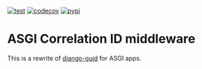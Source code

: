 [![test](https://github.com/snok/asgi-correlation-id/actions/workflows/test.yml/badge.svg)](https://github.com/snok/asgi-correlation-id/actions/workflows/test.yml)
[![codecov](https://codecov.io/gh/snok/asgi-correlation-id/branch/master/graph/badge.svg?token=1aXlWPm2gb)](https://codecov.io/gh/snok/asgi-correlation-id)
[![pypi](https://pypi.org/pypi/asgi-correlation-id)](https://github.com/snok/asgi-correlation-id)


# ASGI Correlation ID middleware

This is a rewrite of [django-guid](django-guid) for ASGI apps.

